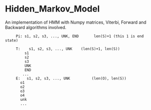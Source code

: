 # Hidden_Markov_Model
An implementation of HMM with Numpy matrices, Viterbi, Forward and Backward algorithms involved.

         Pi: s1, s2, s3, ..., UNK, END       len(S)+1 (this 1 is end state)

         T:    s1, s2, s3, ..., UNK    (len(S)+1, len(S))
             s1
             s2
             s3
             UNK
             END
            ...
         E:   s1, s2, s3, ..., UNK          (len(O), len(S))
           o1
           o2
           o3
           o4
           unk
           ...
